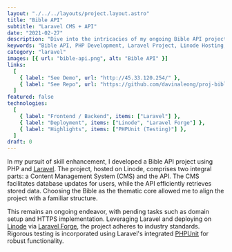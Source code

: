 ```yaml
---
layout: "./../../layouts/project.layout.astro"
title: "Bible API"
subtitle: "Laravel CMS + API"
date: "2021-02-27"
description: "Dive into the intricacies of my ongoing Bible API project, meticulously crafted in PHP and Laravel, residing on the robust Linode platform. Unveil the dual prowess of its Content Management System (CMS) for seamless updates and a dynamic API for efficient data retrieval. Anticipate upcoming domain setup and HTTPS integration, fortified by Laravel Forge and rigorously tested with PHPUnit."
keywords: "Bible API, PHP Development, Laravel Project, Linode Hosting, CMS, API Integration, Technical Project, Skill Enhancement, Domain Setup, HTTPS Implementation, Laravel Forge, PHPUnit Testing, Ongoing Development"
category: "laravel"
images: [{ url: "bible-api.png", alt: "Bible API" }]
links:
  [
    { label: "See Demo", url: "http://45.33.120.254/" },
    { label: "See Repo", url: "https://github.com/davinaleong/proj-bible-api" },
  ]
featured: false
technologies:
  [
    { label: "Frontend / Backend", items: ["Laravel"] },
    { label: "Deployment", items: ["Linode", "Laravel Forge"] },
    { label: "Highlights", items: ["PHPUnit (Testing)"] },
  ]
draft: 0
---
```


In my pursuit of skill enhancement, I developed a Bible API project using PHP and [Laravel](https://laravel.com/). The project, hosted on Linode, comprises two integral parts: a Content Management System (CMS) and the API. The CMS facilitates database updates for users, while the API efficiently retrieves stored data. Choosing the Bible as the thematic core allowed me to align the project with a familiar structure.

This remains an ongoing endeavor, with pending tasks such as domain setup and HTTPS implementation. Leveraging Laravel and deploying on [Linode](https://www.linode.com/) via [Laravel Forge](https://forge.laravel.com/), the project adheres to industry standards. Rigorous testing is incorporated using Laravel's integrated [PHPUnit](https://phpunit.de/) for robust functionality.
